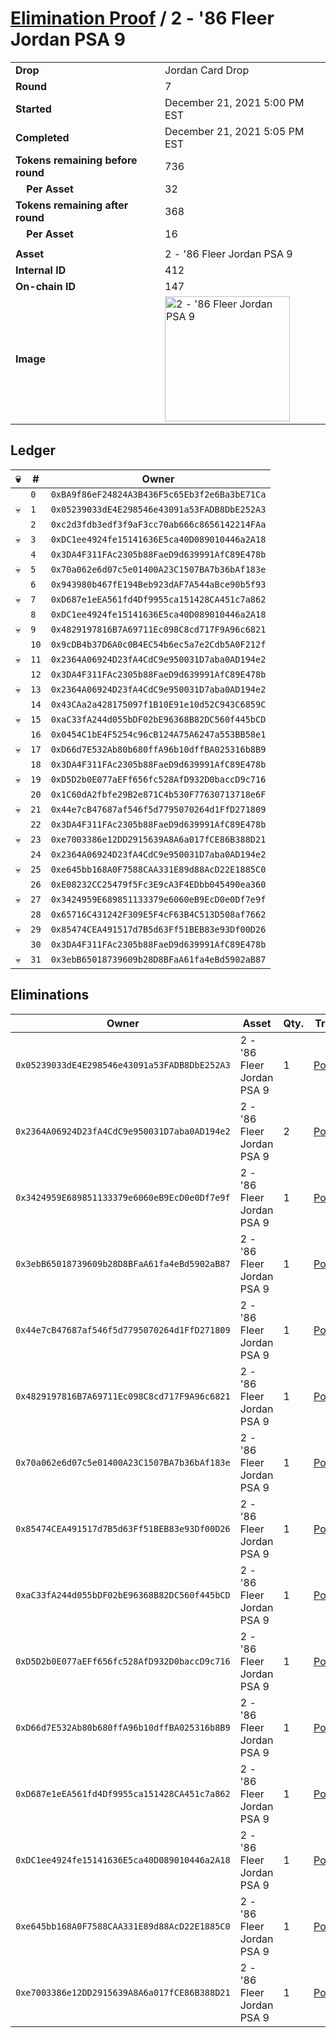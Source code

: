 # [Elimination Proof](./readme.md) / 2 - &#039;86 Fleer Jordan PSA 9

|||
|---|---|
| **Drop** | Jordan Card Drop |
| **Round** | 7 |
| **Started** | December 21, 2021 5:00 PM EST |
| **Completed** | December 21, 2021 5:05 PM EST |
| **Tokens remaining before round** | 736 |
| **&nbsp;&nbsp;&nbsp;&nbsp;Per Asset** | 32 |
| **Tokens remaining after round** | 368 |
| **&nbsp;&nbsp;&nbsp;&nbsp;Per Asset** | 16 |
| | |
| **Asset** | 2 - &#039;86 Fleer Jordan PSA 9 |
| **Internal ID** | 412 |
| **On-chain ID** | 147 |
| **Image** | <img src="https://tcdn.blokpax.com/95149d1f-6232-4f02-be20-81497a6b27c5/c94185ed79ce731be514cdafd7331b48837618c172391282a34d522056370229.png" height="200" alt="2 - &#039;86 Fleer Jordan PSA 9" /> |

## Ledger

| 💀 | # | Owner |
| --- | --- | --- |
|  | `0` | `0xBA9f86eF24824A3B436F5c65Eb3f2e6Ba3bE71Ca` |
| 💀 | `1` | `0x05239033dE4E298546e43091a53FADB8DbE252A3` |
|  | `2` | `0xc2d3fdb3edf3f9aF3cc70ab666c8656142214FAa` |
| 💀 | `3` | `0xDC1ee4924fe15141636E5ca40D089010446a2A18` |
|  | `4` | `0x3DA4F311FAc2305b88FaeD9d639991AfC89E478b` |
| 💀 | `5` | `0x70a062e6d07c5e01400A23C1507BA7b36bAf183e` |
|  | `6` | `0x943980b467fE194Beb923dAF7A544aBce90b5f93` |
| 💀 | `7` | `0xD687e1eEA561fd4Df9955ca151428CA451c7a862` |
|  | `8` | `0xDC1ee4924fe15141636E5ca40D089010446a2A18` |
| 💀 | `9` | `0x4829197816B7A69711Ec098C8cd717F9A96c6821` |
|  | `10` | `0x9cDB4b37D6A0c0B4EC54b6ec5a7e2Cdb5A0F212f` |
| 💀 | `11` | `0x2364A06924D23fA4CdC9e950031D7aba0AD194e2` |
|  | `12` | `0x3DA4F311FAc2305b88FaeD9d639991AfC89E478b` |
| 💀 | `13` | `0x2364A06924D23fA4CdC9e950031D7aba0AD194e2` |
|  | `14` | `0x43CAa2a428175097f1B10E91e10d52C943C6859C` |
| 💀 | `15` | `0xaC33fA244d055bDF02bE96368B82DC560f445bCD` |
|  | `16` | `0x0454C1bE4F5254c96cB124A75A6247a553BB58e1` |
| 💀 | `17` | `0xD66d7E532Ab80b680ffA96b10dffBA025316b8B9` |
|  | `18` | `0x3DA4F311FAc2305b88FaeD9d639991AfC89E478b` |
| 💀 | `19` | `0xD5D2b0E077aEFf656fc528AfD932D0baccD9c716` |
|  | `20` | `0x1C60dA2fbfe29B2e871C4b530F77630713718e6F` |
| 💀 | `21` | `0x44e7cB47687af546f5d7795070264d1FfD271809` |
|  | `22` | `0x3DA4F311FAc2305b88FaeD9d639991AfC89E478b` |
| 💀 | `23` | `0xe7003386e12DD2915639A8A6a017fCE86B388D21` |
|  | `24` | `0x2364A06924D23fA4CdC9e950031D7aba0AD194e2` |
| 💀 | `25` | `0xe645bb168A0F7588CAA331E89d88AcD22E1885C0` |
|  | `26` | `0xE08232CC25479f5Fc3E9cA3F4EDbb045490ea360` |
| 💀 | `27` | `0x3424959E689851133379e6060eB9EcD0e0Df7e9f` |
|  | `28` | `0x65716C431242F309E5F4cF63B4C513D508af7662` |
| 💀 | `29` | `0x85474CEA491517d7B5d63Ff51BEB83e93Df00D26` |
|  | `30` | `0x3DA4F311FAc2305b88FaeD9d639991AfC89E478b` |
| 💀 | `31` | `0x3ebB65018739609b28D8BFaA61fa4eBd5902aB87` |


## Eliminations

| Owner | Asset | Qty. | Transaction |
| --- | --- | --- | --- |
| `0x05239033dE4E298546e43091a53FADB8DbE252A3` | 2 - '86 Fleer Jordan PSA 9 | 1 | [Polygonscan](https://polygonscan.com/tx/0x980b39c6a07ce9a2c89774e82b7fe44428066855034a02e2654287fbbf51d19c) |
| `0x2364A06924D23fA4CdC9e950031D7aba0AD194e2` | 2 - '86 Fleer Jordan PSA 9 | 2 | [Polygonscan](https://polygonscan.com/tx/0x300ce62308a359b0cadce6a87f26b566f664f3975938e35f6850e41e0e0fea03) |
| `0x3424959E689851133379e6060eB9EcD0e0Df7e9f` | 2 - '86 Fleer Jordan PSA 9 | 1 | [Polygonscan](https://polygonscan.com/tx/0x99ab31a7d809c91b3d12a16c7cb88f6aa475b4d20f91794300a1ce154f00f85d) |
| `0x3ebB65018739609b28D8BFaA61fa4eBd5902aB87` | 2 - '86 Fleer Jordan PSA 9 | 1 | [Polygonscan](https://polygonscan.com/tx/0xccb058ca19729ab9cfac2437687f7aa7692d3649f0ab879734ee9470fdc56461) |
| `0x44e7cB47687af546f5d7795070264d1FfD271809` | 2 - '86 Fleer Jordan PSA 9 | 1 | [Polygonscan](https://polygonscan.com/tx/0x57a7bdc5b9f6e33edb3e9f737e6828fbfcc01490e97b33ef9a730264a353f3b5) |
| `0x4829197816B7A69711Ec098C8cd717F9A96c6821` | 2 - '86 Fleer Jordan PSA 9 | 1 | [Polygonscan](https://polygonscan.com/tx/0x804dc1c38934d2df6c58ed2b48b931cdeeb646139ada18a2ba6483116c841167) |
| `0x70a062e6d07c5e01400A23C1507BA7b36bAf183e` | 2 - '86 Fleer Jordan PSA 9 | 1 | [Polygonscan](https://polygonscan.com/tx/0xf25bc9490601ba0c8028435370bae845fc0dcb14ec6b68caeb29f877bd126e2d) |
| `0x85474CEA491517d7B5d63Ff51BEB83e93Df00D26` | 2 - '86 Fleer Jordan PSA 9 | 1 | [Polygonscan](https://polygonscan.com/tx/0x1af5be346cd7178dcf3113bc1052a34866ed1c9ebaacab9f866105eeb93cb10d) |
| `0xaC33fA244d055bDF02bE96368B82DC560f445bCD` | 2 - '86 Fleer Jordan PSA 9 | 1 | [Polygonscan](https://polygonscan.com/tx/0x661753d06419992d2c0ac3f10ee453722cb40b7630cf32df634c38496cb36991) |
| `0xD5D2b0E077aEFf656fc528AfD932D0baccD9c716` | 2 - '86 Fleer Jordan PSA 9 | 1 | [Polygonscan](https://polygonscan.com/tx/0x49a3e0ac6f4b67da30670f3365d9b8151d65da94bdabdc75ea20ce5202b3bcd3) |
| `0xD66d7E532Ab80b680ffA96b10dffBA025316b8B9` | 2 - '86 Fleer Jordan PSA 9 | 1 | [Polygonscan](https://polygonscan.com/tx/0xfc4c3600b1be36696eacdf9e178b159c9c2a8e5407ad1436dcd9012c322530f9) |
| `0xD687e1eEA561fd4Df9955ca151428CA451c7a862` | 2 - '86 Fleer Jordan PSA 9 | 1 | [Polygonscan](https://polygonscan.com/tx/0x9e80d7370f51abcdcfa12fad7484404679a64257c92c5df9de191a115729075b) |
| `0xDC1ee4924fe15141636E5ca40D089010446a2A18` | 2 - '86 Fleer Jordan PSA 9 | 1 | [Polygonscan](https://polygonscan.com/tx/0x177a8a9d7f8063a4f72925b492a47655c1bd1dfa3a6050052197776d35486297) |
| `0xe645bb168A0F7588CAA331E89d88AcD22E1885C0` | 2 - '86 Fleer Jordan PSA 9 | 1 | [Polygonscan](https://polygonscan.com/tx/0xdc97ee1608ac8334273ab44c9784e8136a8ba7209026fa89448b78ac917d8075) |
| `0xe7003386e12DD2915639A8A6a017fCE86B388D21` | 2 - '86 Fleer Jordan PSA 9 | 1 | [Polygonscan](https://polygonscan.com/tx/0xcc64cd70ce775d7699b1a3b98747a2dc9833814eb6e83ec977ce4cfd4fcdfc01) |
